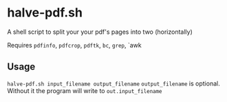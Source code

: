# halve-pdf.sh
A shell script to split your your pdf's pages into two (horizontally)

Requires `pdfinfo`, `pdfcrop`, `pdftk`, `bc`, `grep`, `awk

## Usage
`halve-pdf.sh input_filename output_filename`
`output_filename` is optional. Without it the program will write to `out.input_filename`
